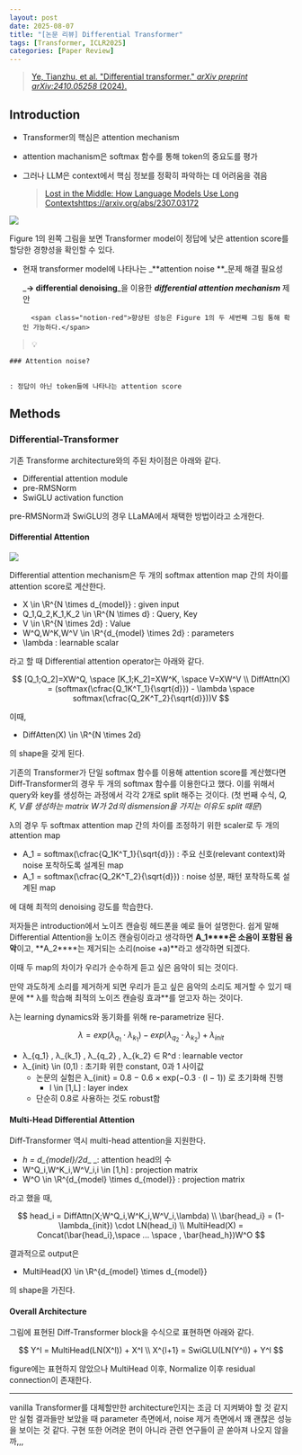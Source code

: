 ```yaml
---
layout: post
date: 2025-08-07
title: "[논문 리뷰] Differential Transformer"
tags: [Transformer, ICLR2025]
categories: [Paper Review]
---
```


> [Ye, Tianzhu, et al. "Differential transformer." ](https://arxiv.org/abs/2410.05258)[_arXiv preprint arXiv:2410.05258_](https://arxiv.org/abs/2410.05258)[ (2024).](https://arxiv.org/abs/2410.05258)



## Introduction

- Transformer의 핵심은 attention mechanism
- attention machanism은 softmax 함수를 통해 token의 중요도를 평가
- 그러나 LLM은 context에서 핵심 정보를 정확히 파악하는 데 어려움을 겪음

	> [Lost in the Middle: How Language Models Use Long Contextshttps://arxiv.org/abs/2307.03172](https://arxiv.org/abs/2307.03172)


![](https://prod-files-secure.s3.us-west-2.amazonaws.com/542b861c-36a8-4051-84e5-8804b6728dba/9083ea56-691a-4752-ae26-47f403431ac8/image.png?X-Amz-Algorithm=AWS4-HMAC-SHA256&X-Amz-Content-Sha256=UNSIGNED-PAYLOAD&X-Amz-Credential=ASIAZI2LB4662JCDCPWK%2F20251001%2Fus-west-2%2Fs3%2Faws4_request&X-Amz-Date=20251001T100103Z&X-Amz-Expires=3600&X-Amz-Security-Token=IQoJb3JpZ2luX2VjEHoaCXVzLXdlc3QtMiJIMEYCIQDKkumarhIDcqc4Rq6PkheGl9EvYkVSwQbsQDwXdGmy5QIhALZNTi3%2B0CpGosGoAhb8f5bE9ROhv3TmFAwej9qpw1KQKv8DCBMQABoMNjM3NDIzMTgzODA1IgyxvEcb%2B3AxOQTzqd8q3AOWzHSJlXIkyz2CKgeUnXJ3c72ykBFtAR4Laa4EdUHu5QnpVXHYGJqINnUMradeYPKcP3z4Zdj47JnRyobFcvkPM5d7Kv7qyi0TEbvaNlJXS8zGgt8qfGTye03uNPqVsEizyMvQIdvd9IySnP2jedxUuZPfLGy969SuTyOXqEiXDh5tJ9SzPRo%2BkDffICMzZC71GtTNbA%2FI%2BNkhH85tiLhMfDEYYr1wSvEFKL0B%2F0AJQXtJRAjK8ZTxx6b0%2FnpfAkm7zfp1zYLitIXP%2BeaSKw5hXVcGVPecjDDhku8g9Gm%2BS6Vw9R4W5n4QlxFND5TRc9fnS7fmBzTnxrkzQ3yVluTpu%2BkdP4pG1vywoVgcnh6ol61bF%2BOm8Gb08QDHURFhFSd5n%2FiHvu0Anu%2FxPrljcGbA6PSX%2FEBfRhNLdQcssgTIUCw3o9DY%2FjPI%2Bg2TmwxFrDIz9L29EcCG3WDE8CxF1nJHID%2Fqgo2NxgTajabIgGtYLotXB9bQaTb9scL9gEy1H0qyDRBnYqEPMZyNjIubpnyH3Gbf86v7jPEeXD%2Fqp3XEQhkGJKKk%2BmmE9%2FMuqFDqp46BnfIdOtftyggFBX%2BjypycZL4IZI0pZrTAgoz3PlkuXssIJAsWMFonxZUN5DDQ7fPGBjqkAdrE3p4XF1EmTQ0%2BHyULcxPR77ZiwKFgCclUELj6FZ7P8hBoqXaT8dtNRQFlHecCSldKhZYW%2FZp%2FqsTn9b%2FbJPlKQPxOjbsxcdY3CKvGO0%2FE3EhLZyvFBceHLQt3w%2BiHdJzgn3aQj%2Ban2OcBaNBKEUeRO79hhp0sRvDb2rapI1d4qtNHOqxQBBifG49eiZn926ZNKiebzlY8gmCukg3sNVEnI7ti&X-Amz-Signature=471a3e4f739526ef488fb696b57f6693d0d7fff3b4422001361b7afff8b05194&X-Amz-SignedHeaders=host&x-amz-checksum-mode=ENABLED&x-id=GetObject)


Figure 1의 왼쪽 그림을 보면 Transformer model이 정답에 낮은 attention score를 할당한 경향성을 확인할 수 있다.

- 현재 transformer model에 나타나는 _**attention noise **_문제 해결 필요성

	_**→ differential denoising**_을 이용한 _**differential attention mechanism**_ 제안


		<span class="notion-red">향상된 성능은 Figure 1의 두 세번째 그림 통해 확인 가능하다.</span>


> 💡 


	### Attention noise?


	: 정답이 아닌 token들에 나타나는 attention score



## Methods



### Differential-Transformer


기존 Transforme architecture와의 주된 차이점은 아래와 같다.

- Differential attention module
- pre-RMSNorm
- SwiGLU activation function

pre-RMSNorm과 SwiGLU의 경우 LLaMA에서 채택한 방법이라고 소개한다.



#### Differential Attention


![](https://prod-files-secure.s3.us-west-2.amazonaws.com/542b861c-36a8-4051-84e5-8804b6728dba/116d70b2-1963-4810-9167-f4c7d8a06e8f/image.png?X-Amz-Algorithm=AWS4-HMAC-SHA256&X-Amz-Content-Sha256=UNSIGNED-PAYLOAD&X-Amz-Credential=ASIAZI2LB4662JCDCPWK%2F20251001%2Fus-west-2%2Fs3%2Faws4_request&X-Amz-Date=20251001T100103Z&X-Amz-Expires=3600&X-Amz-Security-Token=IQoJb3JpZ2luX2VjEHoaCXVzLXdlc3QtMiJIMEYCIQDKkumarhIDcqc4Rq6PkheGl9EvYkVSwQbsQDwXdGmy5QIhALZNTi3%2B0CpGosGoAhb8f5bE9ROhv3TmFAwej9qpw1KQKv8DCBMQABoMNjM3NDIzMTgzODA1IgyxvEcb%2B3AxOQTzqd8q3AOWzHSJlXIkyz2CKgeUnXJ3c72ykBFtAR4Laa4EdUHu5QnpVXHYGJqINnUMradeYPKcP3z4Zdj47JnRyobFcvkPM5d7Kv7qyi0TEbvaNlJXS8zGgt8qfGTye03uNPqVsEizyMvQIdvd9IySnP2jedxUuZPfLGy969SuTyOXqEiXDh5tJ9SzPRo%2BkDffICMzZC71GtTNbA%2FI%2BNkhH85tiLhMfDEYYr1wSvEFKL0B%2F0AJQXtJRAjK8ZTxx6b0%2FnpfAkm7zfp1zYLitIXP%2BeaSKw5hXVcGVPecjDDhku8g9Gm%2BS6Vw9R4W5n4QlxFND5TRc9fnS7fmBzTnxrkzQ3yVluTpu%2BkdP4pG1vywoVgcnh6ol61bF%2BOm8Gb08QDHURFhFSd5n%2FiHvu0Anu%2FxPrljcGbA6PSX%2FEBfRhNLdQcssgTIUCw3o9DY%2FjPI%2Bg2TmwxFrDIz9L29EcCG3WDE8CxF1nJHID%2Fqgo2NxgTajabIgGtYLotXB9bQaTb9scL9gEy1H0qyDRBnYqEPMZyNjIubpnyH3Gbf86v7jPEeXD%2Fqp3XEQhkGJKKk%2BmmE9%2FMuqFDqp46BnfIdOtftyggFBX%2BjypycZL4IZI0pZrTAgoz3PlkuXssIJAsWMFonxZUN5DDQ7fPGBjqkAdrE3p4XF1EmTQ0%2BHyULcxPR77ZiwKFgCclUELj6FZ7P8hBoqXaT8dtNRQFlHecCSldKhZYW%2FZp%2FqsTn9b%2FbJPlKQPxOjbsxcdY3CKvGO0%2FE3EhLZyvFBceHLQt3w%2BiHdJzgn3aQj%2Ban2OcBaNBKEUeRO79hhp0sRvDb2rapI1d4qtNHOqxQBBifG49eiZn926ZNKiebzlY8gmCukg3sNVEnI7ti&X-Amz-Signature=c6509bd3875687d62f1d9acd84d7f35bacb0ed6c900b46b49ece063402106473&X-Amz-SignedHeaders=host&x-amz-checksum-mode=ENABLED&x-id=GetObject)


Differential attention mechanism은 두 개의 softmax attention map 간의 차이를 attention score로 계산한다.

- X \in \R^{N \times d\_{model}} : given input
- Q\_1,Q\_2,K\_1,K\_2 \in \R^{N \times d} : Query, Key
- V \in \R^{N \times 2d} : Value
- W^Q,W^K,W^V \in \R^{d\_{model} \times 2d} : parameters
- \lambda : learnable scalar

라고 할 때 Differential attention operator는 아래와 같다.


$$
[Q_1;Q_2]=XW^Q, \space [K_1;K_2]=XW^K, \space V=XW^V \\
DiffAttn(X) = (softmax(\cfrac{Q_1K^T_1}{\sqrt{d}}) - \lambda \space softmax(\cfrac{Q_2K^T_2}{\sqrt{d}}))V
$$


이때,

- DiffAtten(X) \in \R^{N \times 2d}

의 shape을 갖게 된다.


기존의 Transformer가 단일 softmax 함수를 이용해 attention score를 계산했다면 Diff-Transformer의 경우 두 개의 softmax 함수를 이용한다고 했다. 이를 위해서 query와 key를 생성하는 과정에서 각각 2개로 split 해주는 것이다. <span class="notion-red">(첫 번째 수식, </span><span class="notion-red">_Q, K, V를 생성하는 matrix W가 2d의 dismension을 가지는 이유도 split 때문_</span><span class="notion-red">)</span>


 λ의 경우 두 softmax attention map 간의 차이를 조정하기 위한 scaler로 두 개의 attention map

- A\_1 = softmax(\cfrac{Q\_1K^T\_1}{\sqrt{d}}) : 주요 신호(relevant context)와 noise 포착하도록 설계된 map
- A\_1 = softmax(\cfrac{Q\_2K^T\_2}{\sqrt{d}}) : noise 성분, 패턴 포착하도록 설계된 map 

에 대해 최적의 denoising 강도를 학습한다.


저자들은 introduction에서 노이즈 캔슬링 헤드폰을 예로 들어 설명한다. 쉽게 말해 Differential Attention을 노이즈 캔슬링이라고 생각하면 **A\_1****은 소음이 포함된 음악**이고, **A\_2****는 제거되는 소리(noise +a)**라고 생각하면 되겠다. 


이때 두 map의 차이가 우리가 순수하게 듣고 싶은 음악이 되는 것이다. 


만약 과도하게 소리를 제거하게 되면 우리가 듣고 싶은 음악의 소리도 제거할 수 있기 때문에 ** λ를 학습해 최적의 노이즈 캔슬링 효과**를 얻고자 하는 것이다.


λ는 learning dynamics와 동기화를 위해 re-parametrize 된다.


$$
\lambda = exp(\lambda_{q_1} \cdot \lambda_{k_1}) - exp(\lambda_{q_2} \cdot \lambda_{k_2}) + \lambda_{init}
$$

- λ\_{q\_1} , λ\_{k\_1} , λ\_{q\_2} , λ\_{k\_2} ∈ R^d : learnable vector
- λ\_{init} \in (0,1) : 초기화 위한 constant, 0과 1 사이값
	- 논문의 실험은 λ\_{init} = 0.8 − 0.6 × exp(−0.3 · (l − 1)) 로 초기화해 진행
		- l \in [1,L] : layer index
	- 단순히 0.8로 사용하는 것도 robust함


#### **Multi-Head Differential Attention**


Diff-Transformer 역시 multi-head attention을 지원한다.

- _h = d\_{model}/2d__ _: attention head의 수
- W^Q\_i,W^K\_i,W^V\_i,i \in [1,h] : projection matrix
- W^O \in \R^{d\_{model} \times d\_{model}} : projection matrix

라고 했을 때,


$$
head_i = DiffAttn(X;W^Q_i,W^K_i,W^V_i,\lambda) \\
\bar{head_i} = (1-\lambda_{init}) \cdot LN(head_i) \\
MultiHead(X) = Concat(\bar{head_i},\space ... \space , \bar{head_h})W^O
$$


결과적으로 output은

- MultiHead(X) \in \R^{d\_{model} \times d\_{model}}

의 shape을 가진다.



#### Overall Architecture


그림에 표현된 Diff-Transformer block을 수식으로 표현하면 아래와 같다.


$$
Y^l = MultiHead(LN(X^l)) + X^l \\
X^{l+1} = SwiGLU(LN(Y^l)) + Y^l
$$


figure에는 표현하지 않았으나 MultiHead 이후, Normalize 이후 residual connection이 존재한다.


---


vanilla Transformer를 대체할만한 architecture인지는 조금 더 지켜봐야 할 것 같지만 실험 결과들만 보았을 때 parameter 측면에서, noise 제거 측면에서 꽤 괜찮은 성능을 보이는 것 같다. 구현 또한 어려운 편이 아니라 관련 연구들이 곧 쏟아져 나오지 않을까,,,


